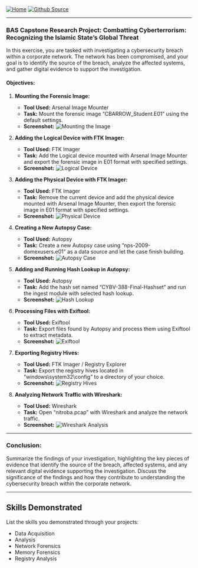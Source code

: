 <div style="display: inline-block;">
  <a href="https://breachopen.github.io/Chas-Riley/">
    <img src="https://img.shields.io/badge/Home-3ba0e6" alt="Home">
  </a>
</div>

<div style="display: inline-block;">
  <a href="https://github.com/BreachOpen/Chas-Riley/" target="_blank">
    <img src="https://img.shields.io/badge/Github_Source-3ba0e6" alt="Github Source">
  </a>
</div>


---

### BAS Capstone Research Project: Combatting Cyberterrorism: Recognizing the Islamic State’s Global Threat

In this exercise, you are tasked with investigating a cybersecurity breach within a corporate network. The network has been compromised, and your goal is to identify the source of the breach, analyze the affected systems, and gather digital evidence to support the investigation.

#### Objectives:

1. **Mounting the Forensic Image:**
   - **Tool Used:** Arsenal Image Mounter
   - **Task:** Mount the forensic image “CBARROW_Student.E01” using the default settings.
   - **Screenshot:** ![Mounting the Image](insert_screenshot_here)

2. **Adding the Logical Device with FTK Imager:**
   - **Tool Used:** FTK Imager
   - **Task:** Add the Logical device mounted with Arsenal Image Mounter and export the forensic image in E01 format with specified settings.
   - **Screenshot:** ![Logical Device](insert_screenshot_here)

3. **Adding the Physical Device with FTK Imager:**
   - **Tool Used:** FTK Imager
   - **Task:** Remove the current device and add the physical device mounted with Arsenal Image Mounter, then export the forensic image in E01 format with specified settings.
   - **Screenshot:** ![Physical Device](insert_screenshot_here)

4. **Creating a New Autopsy Case:**
   - **Tool Used:** Autopsy
   - **Task:** Create a new Autopsy case using “nps-2009-domexusers.e01” as a data source and let the case finish building.
   - **Screenshot:** ![Autopsy Case](insert_screenshot_here)

5. **Adding and Running Hash Lookup in Autopsy:**
   - **Tool Used:** Autopsy
   - **Task:** Add the hash set named “CYBV-388-Final-Hashset” and run the ingest module with selected hash lookup.
   - **Screenshot:** ![Hash Lookup](insert_screenshot_here)

6. **Processing Files with Exiftool:**
   - **Tool Used:** Exiftool
   - **Task:** Export files found by Autopsy and process them using Exiftool to extract metadata.
   - **Screenshot:** ![Exiftool](insert_screenshot_here)

7. **Exporting Registry Hives:**
   - **Tool Used:** FTK Imager / Registry Explorer
   - **Task:** Export the registry hives located in “windows\system32\config” to a directory of your choice.
   - **Screenshot:** ![Registry Hives](insert_screenshot_here)

8. **Analyzing Network Traffic with Wireshark:**
   - **Tool Used:** Wireshark
   - **Task:** Open “nitroba.pcap” with Wireshark and analyze the network traffic.
   - **Screenshot:** ![Wireshark Analysis](insert_screenshot_here)

---

### Conclusion:

Summarize the findings of your investigation, highlighting the key pieces of evidence that identify the source of the breach, affected systems, and any relevant digital evidence supporting the investigation. Discuss the significance of the findings and how they contribute to understanding the cybersecurity breach within the corporate network.

---

## Skills Demonstrated

List the skills you demonstrated through your projects:

- Data Acquisition
- Analysis
- Network Forensics
- Memory Forensics
- Registry Analysis
